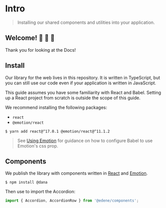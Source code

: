 # Intro

> Installing our shared components and utilities into your application.

## Welcome! 🤗 🎊 🤝

Thank you for looking at the Docs!

## Install

Our library for the web lives in this repository. It is written in TypeScript, but you can still use our code even if your application is written in JavaScript.

This guide assumes you have some familiarity with React and Babel. Setting up a React project from scratch is outside the scope of this guide.

We recommend installing the following packages:

-   `react`
-   `@emotion/react`

```shell
$ yarn add react@^17.0.1 @emotion/react@^11.1.2
```

> See [Using Emotion](https://guardian.github.io/source/?path=/docs/docs-04-using-emotion--page) for guidance on how to configure Babel to use Emotion's css prop.

## Components

We publish the library with components written in [React](https://reactjs.org/) and [Emotion](https://emotion.sh/).

```shell
$ npm install @dana
```

Then use to import the Accordion:

```typescript
import { Accordion, AccordionRow } from '@edene/components';
```
